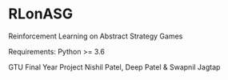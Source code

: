 # RLonASG

Reinforcement Learning on Abstract Strategy Games

Requirements:
    Python >= 3.6

GTU Final Year Project
Nishil Patel,  Deep Patel & Swapnil Jagtap
